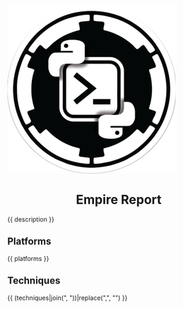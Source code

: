 ![logo](./Reports/Templates/empire.png)

<center> <h1>Empire Report</h1> </center>

{{ description }}

## Platforms
{{ platforms }}

## Techniques
{{ (techniques|join(", "))|replace(",", "") }}
